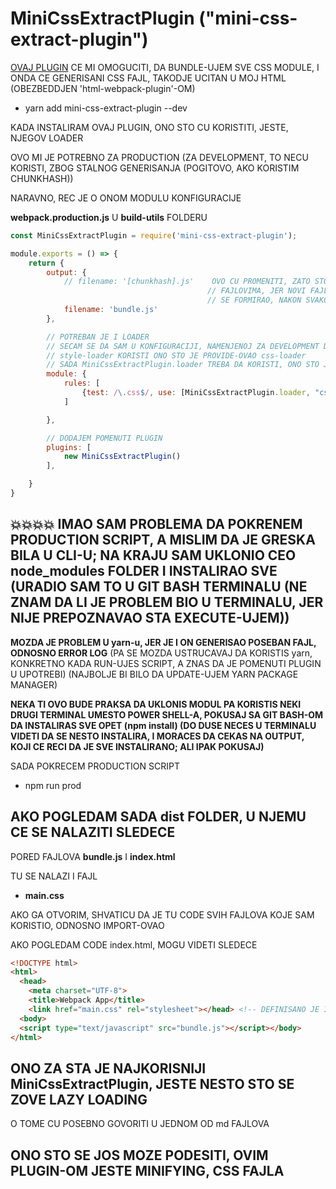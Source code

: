 # MiniCssExtractPlugin ("mini-css-extract-plugin")

[OVAJ PLUGIN](https://github.com/webpack-contrib/mini-css-extract-plugin) CE MI OMOGUCITI, DA BUNDLE-UJEM SVE CSS MODULE, I ONDA CE GENERISANI CSS FAJL, TAKODJE UCITAN U MOJ HTML (OBEZBEDDJEN 'html-webpack-plugin'-OM)

- yarn add mini-css-extract-plugin --dev

KADA INSTALIRAM OVAJ PLUGIN, ONO STO CU KORISTITI, JESTE, NJEGOV LOADER

OVO MI JE POTREBNO ZA PRODUCTION (ZA DEVELOPMENT, TO NECU KORISTI, ZBOG STALNOG GENERISANJA (POGITOVO, AKO KORISTIM CHUNKHASH))

NARAVNO, REC JE O ONOM MODULU KONFIGURACIJE

**webpack.production.js** U **build-utils** FOLDERU

```javascript
const MiniCssExtractPlugin = require('mini-css-extract-plugin');

module.exports = () => {
    return {
        output: {
            // filename: '[chunkhash].js'    OVO CU PROMENITI, ZATO STO CE MI FOLDER dist BITI PREPLAVLJEN,
                                            // FAJLOVIMA, JER NOVI FAJL SA KARKATERISTICNIM IMENOM BI
                                            // SE FORMIRAO, NAKON SVAKOG RAUNNINGA PRODUCTIONA SCRIPT-A
            filename: 'bundle.js'
        },

        // POTREBAN JE I LOADER
        // SECAM SE DA SAM U KONFIGURACIJI, NAMENJENOJ ZA DEVELOPMENT DEFINISAO ZA STILOVE, DA
        // style-loader KORISTI ONO STO JE PROVIDE-OVAO css-loader
        // SADA MiniCssExtractPlugin.loader TREBA DA KORISTI, ONO STO JE PROVIDE-OVAO, css-loader
        module: {
            rules: [
                {test: /\.css$/, use: [MiniCssExtractPlugin.loader, "css-loader"]}
            ]

        },

        // DODAJEM POMENUTI PLUGIN
        plugins: [
            new MiniCssExtractPlugin()
        ],

    }
}
```

## :collision::collision::collision::collision: IMAO SAM PROBLEMA DA POKRENEM PRODUCTION SCRIPT, A MISLIM DA JE GRESKA BILA U CLI-U; NA KRAJU SAM UKLONIO CEO node_modules FOLDER I INSTALIRAO SVE (URADIO SAM TO U GIT BASH TERMINALU (NE ZNAM DA LI JE PROBLEM BIO U TERMINALU, JER NIJE PREPOZNAVAO STA EXECUTE-UJEM))

**MOZDA JE PROBLEM U yarn-u, JER JE I ON GENERISAO POSEBAN FAJL, ODNOSNO ERROR LOG** (PA SE MOZDA USTRUCAVAJ DA KORISTIS yarn, KONKRETNO KADA RUN-UJES SCRIPT, A ZNAS DA JE POMENUTI PLUGIN U UPOTREBI) (NAJBOLJE BI BILO DA UPDATE-UJEM YARN PACKAGE MANAGER)

**NEKA TI OVO BUDE PRAKSA DA UKLONIS MODUL PA KORISTIS NEKI DRUGI TERMINAL UMESTO POWER SHELL-A, POKUSAJ SA GIT BASH-OM DA INSTALIRAS SVE OPET (npm install) (DO DUSE NECES U TERMINALU VIDETI DA SE NESTO INSTALIRA, I MORACES DA CEKAS NA OUTPUT, KOJI CE RECI DA JE SVE INSTALIRANO; ALI IPAK POKUSAJ)**

SADA POKRECEM PRODUCTION SCRIPT

- npm run prod

## AKO POGLEDAM SADA dist FOLDER, U NJEMU CE SE NALAZITI SLEDECE

PORED FAJLOVA **bundle.js** I **index.html**

TU SE NALAZI I FAJL

- **main.css**

AKO GA OTVORIM, SHVATICU DA JE TU CODE SVIH FAJLOVA KOJE SAM KORISTIO, ODNOSNO IMPORT-OVAO

AKO POGLEDAM CODE index.html, MOGU VIDETI SLEDECE

```html
<!DOCTYPE html>
<html>
  <head>
    <meta charset="UTF-8">
    <title>Webpack App</title>
    <link href="main.css" rel="stylesheet"></head> <!-- DEFINISANO JE I DA SE main.css UCITA U PAGE  -->
  <body>
  <script type="text/javascript" src="bundle.js"></script></body>
</html>
```

## ONO ZA STA JE NAJKORISNIJI MiniCssExtractPlugin, JESTE NESTO STO SE ZOVE LAZY LOADING

O TOME CU POSEBNO GOVORITI U JEDNOM OD md FAJLOVA

## ONO STO SE JOS MOZE PODESITI, OVIM PLUGIN-OM JESTE MINIFYING, CSS FAJLA